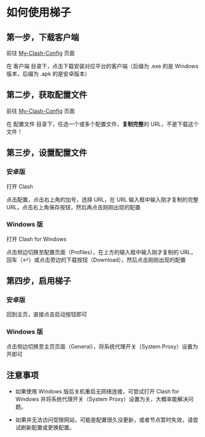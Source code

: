 # 如何使用梯子

## 第一步，下载客户端

前往 [My-Clash-Config](/mcc.md#%E5%AE%A2%E6%88%B7%E7%AB%AF) 页面

在 客户端 目录下，点击下载安装对应平台的客户端（后缀为 .exe 的是 Windows 版本，后缀为 .apk 的是安卓版本）

## 第二步，获取配置文件

前往 [My-Clash-Config](/mcc.md#%E5%AE%A2%E6%88%B7%E7%AB%AF) 页面

在 配置文件 目录下，任选一个或多个配置文件，**复制完整**的 URL，不是下载这个文件！

## 第三步，设置配置文件

### 安卓版

打开 Clash

点击配置，点击右上角的加号，选择 URL，在 URL 输入框中输入刚才复制的完整 URL，点击右上角保存按钮，然后再点击刚刚出现的配置

### Windows 版

打开 Clash for Windows

点击侧边切换至配置页面（Profiles），在上方的输入框中输入刚才复制的 URL，回车（↩︎）或点击旁边的下载按钮（Download），然后点击刚刚出现的配置

## 第四步，启用梯子

### 安卓版

回到主页，直接点击启动按钮即可

### Windows 版

点击侧边切换至主页页面（General），将系统代理开关（System Proxy）设置为开即可

## 注意事项

- 如果使用 Windows 版后关机重启无网络连接，可尝试打开 Clash for Windows 并将系统代理开关（System Proxy）设置为关，大概率能解决问题。

- 如果并无法访问受限网站，可能是配置很久没更新，或者节点暂时失效，请尝试刷新配置或更换配置。
